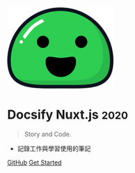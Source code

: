 ![logo](_media/icon.svg)

# Docsify Nuxt.js <small>2020</small>

> Story and Code.

- 記錄工作與學習使用的筆記

[GitHub](https://github.com/wuzhe0912/docsify-note)
[Get Started](#docsify)